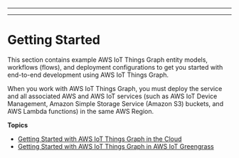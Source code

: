 --------

--------

# Getting Started<a name="iot-tg-gs"></a>

This section contains example AWS IoT Things Graph entity models, workflows \(flows\), and deployment configurations to get you started with end\-to\-end development using AWS IoT Things Graph\. 

When you work with AWS IoT Things Graph, you must deploy the service and all associated AWS and AWS IoT services \(such as AWS IoT Device Management, Amazon Simple Storage Service \(Amazon S3\) buckets, and AWS Lambda functions\) in the same AWS Region\.

**Topics**
+ [Getting Started with AWS IoT Things Graph in the Cloud](iot-tg-gs-cloud.md)
+ [Getting Started with AWS IoT Things Graph in AWS IoT Greengrass](iot-tg-gs-greengrass.md)